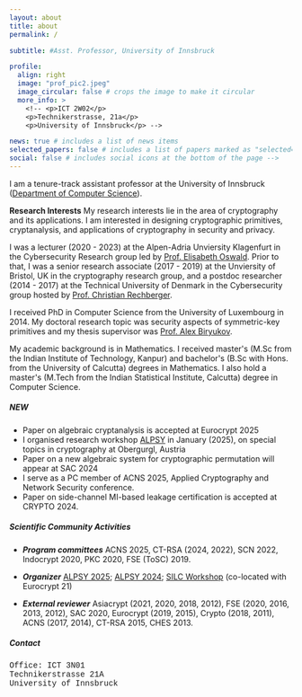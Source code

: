 ```yaml
---
layout: about
title: about
permalink: /

subtitle: #Asst. Professor, University of Innsbruck

profile:
  align: right
  image: "prof_pic2.jpeg"
  image_circular: false # crops the image to make it circular
  more_info: >
    <!-- <p>ICT 2W02</p> 
    <p>Technikerstrasse, 21a</p>
    <p>University of Innsbruck</p> --> 

news: true # includes a list of news items
selected_papers: false # includes a list of papers marked as "selected={true}"
social: false # includes social icons at the bottom of the page -->
---
```


I am a tenure-track assistant professor at the University of Innsbruck ([Department of Computer Science](https://www.uibk.ac.at/informatik/index.html.de)).  

**Research Interests** My research interests lie in the area of cryptography and its applications. I am interested in designing cryptographic primitives, cryptanalysis, and applications of cryptography in security and privacy.

I was a lecturer (2020 - 2023) at the Alpen-Adria Unviersity Klagenfurt in the Cybersecurity Research group led by [Prof. Elisabeth Oswald](https://www.aau.at/team/oswald-elisabeth/). Prior to that, I was a senior research associate (2017 - 2019) at the Unviersity of Bristol, UK in the cryptography research group, and a postdoc researcher (2014 - 2017) at the Technical University of Denmark in the Cybersecurity group hosted by [Prof. Christian Rechberger](https://www.iaik.tugraz.at/person/christian-rechberger/).

I received PhD in Computer Science from the University of Luxembourg in 2014. My doctoral research topic was security aspects of symmetric-key primitives and my thesis supervisor was [Prof. Alex Biryukov](https://wwwen.uni.lu/recherche/fstm/dcs/membres/alex_biryukov).

My academic background is in Mathematics. I received master's (M.Sc from the Indian Institute of Technology, Kanpur) and bachelor's (B.Sc with Hons. from the University of Calcutta) degrees in Mathematics. I also hold a master's (M.Tech from the Indian Statistical Institute, Calcutta) degree in Computer Science.  


##### NEW

- Paper on algebraic cryptanalysis is accepted at Eurocrypt 2025 
- I organised research workshop [ALPSY](https://alpsy-workshop.github.io) in January (2025), on special topics in cryptography at Obergurgl, Austria
- Paper on a new algebraic system for cryptographic permutation will appear at SAC 2024
- I serve as a PC member of ACNS 2025, Applied Cryptography and Network Security conference.
- Paper on side-channel MI-based leakage certification is accepted at CRYPTO 2024.

##### Scientific Community Activities

- ***Program committees*** ACNS 2025, CT-RSA (2024, 2022), SCN 2022, Indocrypt 2020, PKC 2020, FSE (ToSC) 2019.

- ***Organizer*** [ALPSY 2025](https://alpsy-workshop.github.io); [ALPSY 2024](https://alpsy-informatik.uibk.ac.at); [SILC Workshop](https://www.esat.kuleuven.be/cosic/events/silc2020/index.html) (co-located with Eurocrypt 21)

- ***External reviewer*** Asiacrypt (2021, 2020, 2018, 2012), FSE (2020, 2016, 2013, 2012), SAC 2020, Eurocrypt (2019, 2015), Crypto (2018, 2011), ACNS (2017, 2014), CT-RSA 2015, CHES 2013.

##### Contact
<p style="font-family:'Courier'">Office: ICT 3N01 <br> Technikerstrasse 21A <br>University of Innsbruck</p>

